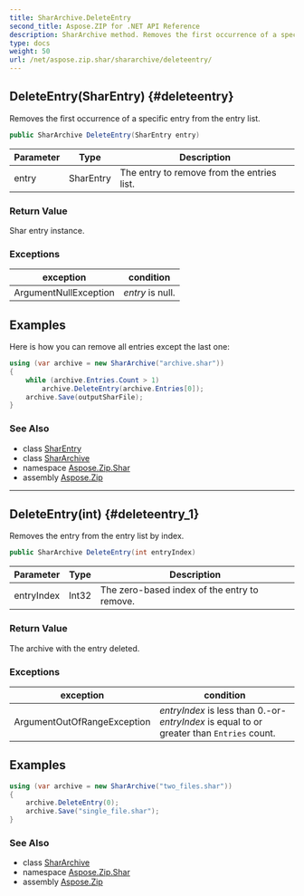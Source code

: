 ```yaml
---
title: SharArchive.DeleteEntry
second_title: Aspose.ZIP for .NET API Reference
description: SharArchive method. Removes the first occurrence of a specific entry from the entry list
type: docs
weight: 50
url: /net/aspose.zip.shar/shararchive/deleteentry/
---
```

## DeleteEntry(SharEntry) {#deleteentry}

Removes the first occurrence of a specific entry from the entry list.

```csharp
public SharArchive DeleteEntry(SharEntry entry)
```

| Parameter | Type | Description |
| --- | --- | --- |
| entry | SharEntry | The entry to remove from the entries list. |

### Return Value

Shar entry instance.

### Exceptions

| exception | condition |
| --- | --- |
| ArgumentNullException | *entry* is null. |

## Examples

Here is how you can remove all entries except the last one:

```csharp
using (var archive = new SharArchive("archive.shar"))
{
    while (archive.Entries.Count > 1)
        archive.DeleteEntry(archive.Entries[0]);
    archive.Save(outputSharFile);
}
```

### See Also

* class [SharEntry](../../sharentry/)
* class [SharArchive](../)
* namespace [Aspose.Zip.Shar](../../shararchive/)
* assembly [Aspose.Zip](../../../)

---

## DeleteEntry(int) {#deleteentry_1}

Removes the entry from the entry list by index.

```csharp
public SharArchive DeleteEntry(int entryIndex)
```

| Parameter | Type | Description |
| --- | --- | --- |
| entryIndex | Int32 | The zero-based index of the entry to remove. |

### Return Value

The archive with the entry deleted.

### Exceptions

| exception | condition |
| --- | --- |
| ArgumentOutOfRangeException | *entryIndex* is less than 0.-or- *entryIndex* is equal to or greater than `Entries` count. |

## Examples

```csharp
using (var archive = new SharArchive("two_files.shar"))
{
    archive.DeleteEntry(0);
    archive.Save("single_file.shar");
}
```

### See Also

* class [SharArchive](../)
* namespace [Aspose.Zip.Shar](../../shararchive/)
* assembly [Aspose.Zip](../../../)


